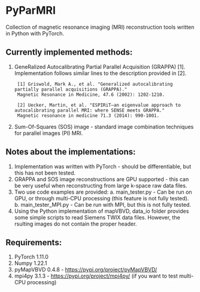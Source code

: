 # PyParMRI
Collection of magnetic resonance imaging (MRI) reconstruction tools written in Python with PyTorch.

Currently implemented methods:
------------------------------
1. GeneRalized Autocalibrating Partial Parallel Acquisition (GRAPPA) [1]. Implementation follows similar lines to the description provided in [2].

        [1] Griswold, Mark A., et al. "Generalized autocalibrating partially parallel acquisitions (GRAPPA)."
        Magnetic Resonance in Medicine, 47.6 (2002): 1202-1210.
        
        [2] Uecker, Martin, et al. "ESPIRiT—an eigenvalue approach to autocalibrating parallel MRI: where SENSE meets GRAPPA."
        Magnetic resonance in medicine 71.3 (2014): 990-1001.
        
2. Sum-Of-Squares (SOS) image - standard image combination techniques for parallel images (PI) MRI.


Notes about the implementations:
--------------------------------
1. Implementation was written with PyTorch - should be differentiable, but this has not been tested.
2. GRAPPA and SOS image reconstructions are GPU supported - this can be very useful when reconstructing from large k-space raw data files.
3. Two use code examples are provided:
  a. main_tester.py - Can be run on GPU, or through multi-CPU processing (this feature is not fully tested).
  b. main_tester_MPI.py - Can be run with MPI, but this is not fully tested.
4. Using the Python implementation of mapVBVD, data_io folder provides some simple scripts to read Siemens TWIX data files. However, the rsulting images do    not contain the proper header.

Requirements:
-------------
1. PyTorch 1.11.0
2. Numpy 1.22.1
3. pyMapVBVD 0.4.8 - https://pypi.org/project/pyMapVBVD/
4. mpi4py 3.1.3 - https://pypi.org/project/mpi4py/ (if you want to test multi-CPU processing)



